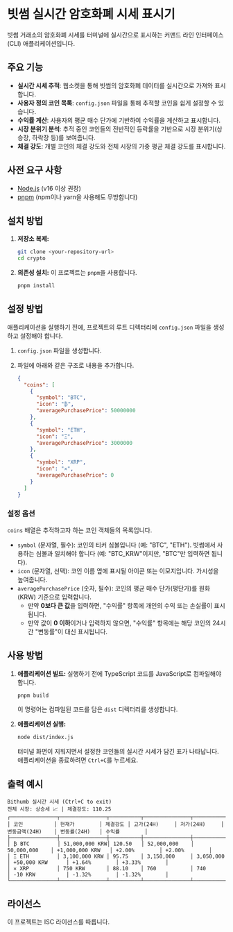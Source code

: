 # 빗썸 실시간 암호화폐 시세 표시기

빗썸 거래소의 암호화폐 시세를 터미널에 실시간으로 표시하는 커맨드 라인 인터페이스(CLI) 애플리케이션입니다.

## 주요 기능

-   **실시간 시세 추적**: 웹소켓을 통해 빗썸의 암호화폐 데이터를 실시간으로 가져와 표시합니다.
-   **사용자 정의 코인 목록**: `config.json` 파일을 통해 추적할 코인을 쉽게 설정할 수 있습니다.
-   **수익률 계산**: 사용자의 평균 매수 단가에 기반하여 수익률을 계산하고 표시합니다.
-   **시장 분위기 분석**: 추적 중인 코인들의 전반적인 등락률을 기반으로 시장 분위기(상승장, 하락장 등)를 보여줍니다.
-   **체결 강도**: 개별 코인의 체결 강도와 전체 시장의 가중 평균 체결 강도를 표시합니다.

## 사전 요구 사항

-   [Node.js](https://nodejs.org/) (v16 이상 권장)
-   [pnpm](https://pnpm.io/installation) (npm이나 yarn을 사용해도 무방합니다)

## 설치 방법

1.  **저장소 복제:**
    ```bash
    git clone <your-repository-url>
    cd crypto
    ```

2.  **의존성 설치:**
    이 프로젝트는 `pnpm`을 사용합니다.
    ```bash
    pnpm install
    ```

## 설정 방법

애플리케이션을 실행하기 전에, 프로젝트의 루트 디렉터리에 `config.json` 파일을 생성하고 설정해야 합니다.

1.  `config.json` 파일을 생성합니다.
2.  파일에 아래와 같은 구조로 내용을 추가합니다.

    ```json
    {
      "coins": [
        {
          "symbol": "BTC",
          "icon": "₿",
          "averagePurchasePrice": 50000000
        },
        {
          "symbol": "ETH",
          "icon": "Ξ",
          "averagePurchasePrice": 3000000
        },
        {
          "symbol": "XRP",
          "icon": "✕",
          "averagePurchasePrice": 0
        }
      ]
    }
    ```

### 설정 옵션

`coins` 배열은 추적하고자 하는 코인 객체들의 목록입니다.

-   `symbol` (문자열, 필수): 코인의 티커 심볼입니다 (예: "BTC", "ETH"). 빗썸에서 사용하는 심볼과 일치해야 합니다 (예: "BTC_KRW"이지만, "BTC"만 입력하면 됩니다).
-   `icon` (문자열, 선택): 코인 이름 옆에 표시될 아이콘 또는 이모지입니다. 가시성을 높여줍니다.
-   `averagePurchasePrice` (숫자, 필수): 코인의 평균 매수 단가(평단가)를 원화(KRW) 기준으로 입력합니다.
    -   만약 **0보다 큰 값**을 입력하면, "수익률" 항목에 개인의 수익 또는 손실률이 표시됩니다.
    -   만약 값이 **0 이하**이거나 입력하지 않으면, "수익률" 항목에는 해당 코인의 24시간 "변동률"이 대신 표시됩니다.

## 사용 방법

1.  **애플리케이션 빌드:**
    실행하기 전에 TypeScript 코드를 JavaScript로 컴파일해야 합니다.
    ```bash
    pnpm build
    ```
    이 명령어는 컴파일된 코드를 담은 `dist` 디렉터리를 생성합니다.

2.  **애플리케이션 실행:**
    ```bash
    node dist/index.js
    ```

    터미널 화면이 지워지면서 설정한 코인들의 실시간 시세가 담긴 표가 나타납니다. 애플리케이션을 종료하려면 `Ctrl+C`를 누르세요.

## 출력 예시

```
Bithumb 실시간 시세 (Ctrl+C to exit)
전체 시장: 상승세 📈 | 체결강도: 110.25
┌───────────────┬───────────────┬──────────┬───────────────┬───────────────┬──────────────────┬───────────────┬───────────────┐
│ 코인          │ 현재가        │ 체결강도 │ 고가(24H)     │ 저가(24H)     │ 변동금액(24H)    │ 변동률(24H)   │ 수익률        │
├───────────────┼───────────────┼──────────┼───────────────┼───────────────┼──────────────────┼───────────────┼───────────────┤
│ ₿ BTC         │ 51,000,000 KRW│ 120.50   │ 52,000,000    │ 50,000,000    │ +1,000,000 KRW   │ +2.00%        │ +2.00%        │
│ Ξ ETH         │ 3,100,000 KRW │ 95.75    │ 3,150,000     │ 3,050,000     │ +50,000 KRW      │ +1.64%        │ +3.33%        │
│ ✕ XRP         │ 750 KRW       │ 88.10    │ 760           │ 740           │ -10 KRW          │ -1.32%        │ -1.32%        │
└───────────────┴───────────────┴──────────┴───────────────┴───────────────┴──────────────────┴───────────────┴───────────────┘
```

## 라이선스

이 프로젝트는 ISC 라이선스를 따릅니다.